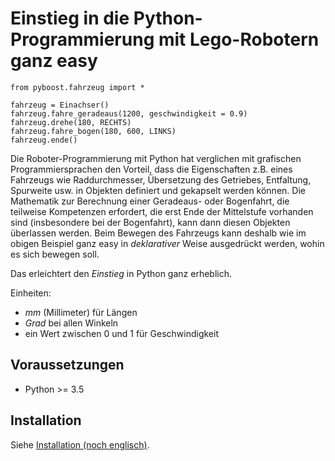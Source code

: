 # Einstieg in die Python-Programmierung mit Lego-Robotern ganz easy #

```{python}
from pyboost.fahrzeug import *

fahrzeug = Einachser()
fahrzeug.fahre_geradeaus(1200, geschwindigkeit = 0.9)
fahrzeug.drehe(180, RECHTS)
fahrzeug.fahre_bogen(180, 600, LINKS)
fahrzeug.ende()
```

Die Roboter-Programmierung mit Python hat verglichen mit grafischen
Programmiersprachen den Vorteil, dass die Eigenschaften z.B. eines
Fahrzeugs wie Raddurchmesser, Übersetzung des Getriebes, Entfaltung,
Spurweite usw. in Objekten definiert und gekapselt werden können. Die
Mathematik zur Berechnung einer Geradeaus- oder Bogenfahrt, die
teilweise Kompetenzen erfordert, die erst Ende der Mittelstufe
vorhanden sind (insbesondere bei der Bogenfahrt), kann dann diesen
Objekten überlassen werden. Beim Bewegen des Fahrzeugs kann deshalb
wie im obigen Beispiel ganz easy in *deklarativer* Weise ausgedrückt
werden, wohin es sich bewegen soll.

Das erleichtert den *Einstieg* in Python ganz erheblich.

Einheiten:
- *mm* (Millimeter) für Längen
- *Grad* bei allen Winkeln
- ein Wert zwischen 0 und 1 für Geschwindigkeit

## Voraussetzungen ##

- Python >= 3.5

## Installation ##

Siehe [Installation (noch englisch)](INSTALL.md).
